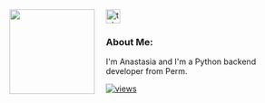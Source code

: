 <div style="display: flex;">
  <img align="left" src="https://media.giphy.com/media/v1.Y2lkPTc5MGI3NjExeng0eGw5Y2w4OTFhZ3h0Zzc4enp4Yzc5c21ndnpqODIxNW54d3E4YyZlcD12MV9pbnRlcm5hbF9naWZfYnlfaWQmY3Q9Zw/3o7TKL99c114pKWM7u/giphy.gif" width="150" height="150" style="margin-right: 20;"/>
  <div>
    <a href="https://t.me/Nesqvic" target="_blank">
      <img src="https://img.shields.io/static/v1?message=Telegram&logo=telegram&label=&color=2CA5E0&logoColor=white&labelColor=&style=for-the-badge" height="25" alt="telegram logo"/>
    </a>
    <h3>About Me:</h3>
    <p>I'm Anastasia and I'm a Python backend developer from Perm.</p>
    <a href="https://github.com/kvasty">
      <img src="https://komarev.com/ghpvc/?username=kvasty&style=flat&color=313131&label=views" alt="views"/>
    </a>
  </div>
</div>
